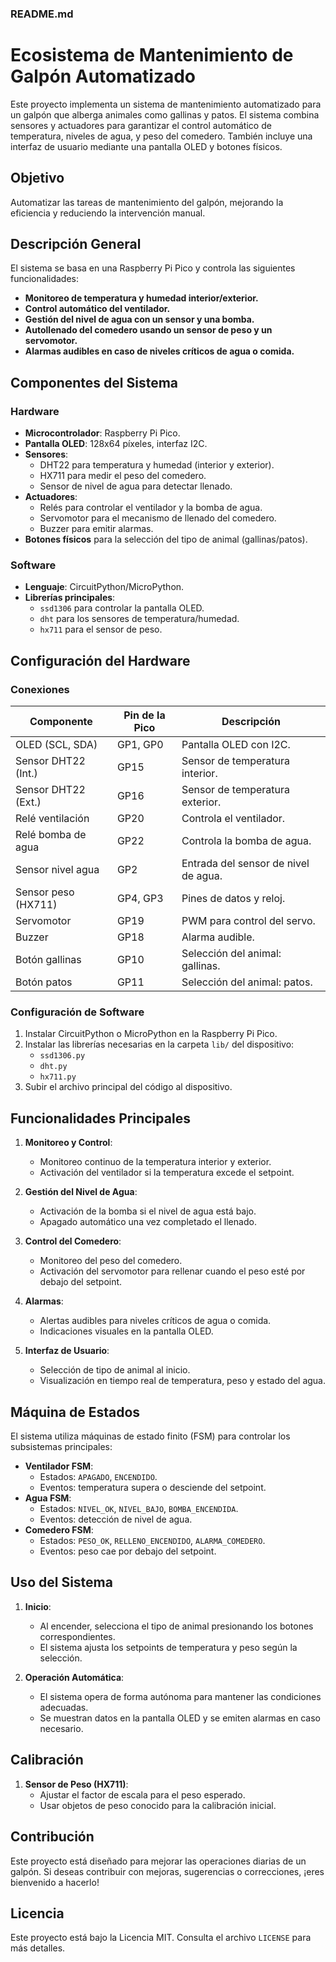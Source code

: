 ### README.md

# Ecosistema de Mantenimiento de Galpón Automatizado

Este proyecto implementa un sistema de mantenimiento automatizado para un galpón que alberga animales como gallinas y patos. El sistema combina sensores y actuadores para garantizar el control automático de temperatura, niveles de agua, y peso del comedero. También incluye una interfaz de usuario mediante una pantalla OLED y botones físicos.

## Objetivo

Automatizar las tareas de mantenimiento del galpón, mejorando la eficiencia y reduciendo la intervención manual.

## Descripción General

El sistema se basa en una Raspberry Pi Pico y controla las siguientes funcionalidades:
- **Monitoreo de temperatura y humedad interior/exterior.**
- **Control automático del ventilador.**
- **Gestión del nivel de agua con un sensor y una bomba.**
- **Autollenado del comedero usando un sensor de peso y un servomotor.**
- **Alarmas audibles en caso de niveles críticos de agua o comida.**

## Componentes del Sistema

### Hardware
- **Microcontrolador**: Raspberry Pi Pico.
- **Pantalla OLED**: 128x64 píxeles, interfaz I2C.
- **Sensores**:
  - DHT22 para temperatura y humedad (interior y exterior).
  - HX711 para medir el peso del comedero.
  - Sensor de nivel de agua para detectar llenado.
- **Actuadores**:
  - Relés para controlar el ventilador y la bomba de agua.
  - Servomotor para el mecanismo de llenado del comedero.
  - Buzzer para emitir alarmas.
- **Botones físicos** para la selección del tipo de animal (gallinas/patos).

### Software
- **Lenguaje**: CircuitPython/MicroPython.
- **Librerías principales**:
  - `ssd1306` para controlar la pantalla OLED.
  - `dht` para los sensores de temperatura/humedad.
  - `hx711` para el sensor de peso.

## Configuración del Hardware

### Conexiones
| Componente           | Pin de la Pico | Descripción                          |
|----------------------|----------------|--------------------------------------|
| OLED (SCL, SDA)      | GP1, GP0       | Pantalla OLED con I2C.               |
| Sensor DHT22 (Int.)  | GP15           | Sensor de temperatura interior.      |
| Sensor DHT22 (Ext.)  | GP16           | Sensor de temperatura exterior.      |
| Relé ventilación     | GP20           | Controla el ventilador.              |
| Relé bomba de agua   | GP22           | Controla la bomba de agua.           |
| Sensor nivel agua    | GP2            | Entrada del sensor de nivel de agua. |
| Sensor peso (HX711)  | GP4, GP3       | Pines de datos y reloj.              |
| Servomotor           | GP19           | PWM para control del servo.          |
| Buzzer               | GP18           | Alarma audible.                      |
| Botón gallinas       | GP10           | Selección del animal: gallinas.      |
| Botón patos          | GP11           | Selección del animal: patos.         |

### Configuración de Software
1. Instalar CircuitPython o MicroPython en la Raspberry Pi Pico.
2. Instalar las librerías necesarias en la carpeta `lib/` del dispositivo:
   - `ssd1306.py`
   - `dht.py`
   - `hx711.py`
3. Subir el archivo principal del código al dispositivo.

## Funcionalidades Principales

1. **Monitoreo y Control**:
   - Monitoreo continuo de la temperatura interior y exterior.
   - Activación del ventilador si la temperatura excede el setpoint.

2. **Gestión del Nivel de Agua**:
   - Activación de la bomba si el nivel de agua está bajo.
   - Apagado automático una vez completado el llenado.

3. **Control del Comedero**:
   - Monitoreo del peso del comedero.
   - Activación del servomotor para rellenar cuando el peso esté por debajo del setpoint.

4. **Alarmas**:
   - Alertas audibles para niveles críticos de agua o comida.
   - Indicaciones visuales en la pantalla OLED.

5. **Interfaz de Usuario**:
   - Selección de tipo de animal al inicio.
   - Visualización en tiempo real de temperatura, peso y estado del agua.

## Máquina de Estados

El sistema utiliza máquinas de estado finito (FSM) para controlar los subsistemas principales:
- **Ventilador FSM**:
  - Estados: `APAGADO`, `ENCENDIDO`.
  - Eventos: temperatura supera o desciende del setpoint.
- **Agua FSM**:
  - Estados: `NIVEL_OK`, `NIVEL_BAJO`, `BOMBA_ENCENDIDA`.
  - Eventos: detección de nivel de agua.
- **Comedero FSM**:
  - Estados: `PESO_OK`, `RELLENO_ENCENDIDO`, `ALARMA_COMEDERO`.
  - Eventos: peso cae por debajo del setpoint.

## Uso del Sistema

1. **Inicio**:
   - Al encender, selecciona el tipo de animal presionando los botones correspondientes.
   - El sistema ajusta los setpoints de temperatura y peso según la selección.

2. **Operación Automática**:
   - El sistema opera de forma autónoma para mantener las condiciones adecuadas.
   - Se muestran datos en la pantalla OLED y se emiten alarmas en caso necesario.

## Calibración

1. **Sensor de Peso (HX711)**:
   - Ajustar el factor de escala para el peso esperado.
   - Usar objetos de peso conocido para la calibración inicial.

## Contribución

Este proyecto está diseñado para mejorar las operaciones diarias de un galpón. Si deseas contribuir con mejoras, sugerencias o correcciones, ¡eres bienvenido a hacerlo!

## Licencia

Este proyecto está bajo la Licencia MIT. Consulta el archivo `LICENSE` para más detalles.
